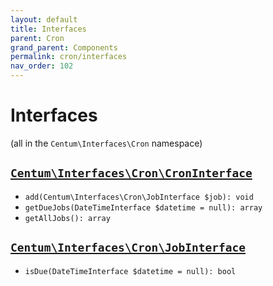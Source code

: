 ```yaml
---
layout: default
title: Interfaces
parent: Cron
grand_parent: Components
permalink: cron/interfaces
nav_order: 102
---
```




# Interfaces

(all in the `Centum\Interfaces\Cron` namespace)



## [`Centum\Interfaces\Cron\CronInterface`](https://github.com/SidRoberts/centum/blob/development/src/Interfaces/Cron/CronInterface.php)

- `add(Centum\Interfaces\Cron\JobInterface $job): void`
- `getDueJobs(DateTimeInterface $datetime = null): array`
- `getAllJobs(): array`



## [`Centum\Interfaces\Cron\JobInterface`](https://github.com/SidRoberts/centum/blob/development/src/Interfaces/Cron/JobInterface.php)

- `isDue(DateTimeInterface $datetime = null): bool`
